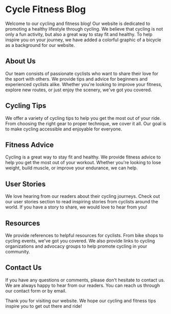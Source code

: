 <!--font:Poppins-->

# Cycle Fitness Blog

Welcome to our cycling and fitness blog! Our website is dedicated to promoting a healthy lifestyle through cycling. We believe that cycling is not only a fun activity, but also a great way to stay fit and healthy. To help inspire you on your journey, we have added a colorful graphic of a bicycle as a background for our website.

## About Us
Our team consists of passionate cyclists who want to share their love for the sport with others. We provide tips and advice for beginners and experienced cyclists alike. Whether you're looking to improve your fitness, explore new routes, or just enjoy the scenery, we've got you covered.

## Cycling Tips
We offer a variety of cycling tips to help you get the most out of your ride. From choosing the right gear to proper technique, we cover it all. Our goal is to make cycling accessible and enjoyable for everyone.

## Fitness Advice
Cycling is a great way to stay fit and healthy. We provide fitness advice to help you get the most out of your workout. Whether you're looking to lose weight, build muscle, or improve your endurance, we can help.

## User Stories
We love hearing from our readers about their cycling journeys. Check out our user stories section to read inspiring stories from cyclists around the world. If you have a story to share, we would love to hear from you!

## Resources
We provide references to helpful resources for cyclists. From bike shops to cycling events, we've got you covered. We also provide links to cycling organizations and advocacy groups to help promote cycling in your community.

## Contact Us
If you have any questions or comments, please don't hesitate to contact us. We are always happy to hear from our readers. You can reach us through our contact form or by email.

Thank you for visiting our website. We hope our cycling and fitness tips inspire you to get out there and ride!

<!--

Write me content for website with wallpaper which alt text is:

"A colorful graphic of a bicycle for a cycling or fitness blog"

The name/title of the page should not be 1:1 copy of the alt text but rather a real content of the website which is using this wallpaper.

- Use markdown format 
- Start with heading
- Heading should be short and concise
- The content should look like a real website 
- The website should not be about the wallpaper, wallpaper is just a related background
- Heading should be contain work "wallpaper" or "background"
- Include real sections like references, contact, user stories, etc. use things relevant to the page purpose.
- Feel free to use structure like headings, bullets, numbering, blockquotes, paragraphs, horizontal lines, etc.
- You can use formatting like bold or _italic_
- You can include UTF-8 emojis
- Links should be only #hash anchors (and you can refer to the document itself)
- Do not include images


---


# "Cycle Your Way to Fitness" Wallpaper Background for a Healthy Lifestyle Blog

Welcome to our cycling and fitness blog! Our website is dedicated to promoting a healthy lifestyle through cycling. We believe that cycling is not only a fun activity, but also a great way to stay fit and healthy. To help inspire you on your journey, we have created this colorful graphic of a bicycle as a wallpaper background for our website.

## About Us
Our team consists of passionate cyclists who want to share their love for the sport with others. We provide tips and advice for beginners and experienced cyclists alike. Whether you're looking to improve your fitness, explore new routes, or just enjoy the scenery, we've got you covered.

## Cycling Tips
We offer a variety of cycling tips to help you get the most out of your ride. From choosing the right gear to proper technique, we cover it all. Our goal is to make cycling accessible and enjoyable for everyone.

## Fitness Advice
Cycling is a great way to stay fit and healthy. We provide fitness advice to help you get the most out of your workout. Whether you're looking to lose weight, build muscle, or improve your endurance, we can help.

## User Stories
We love hearing from our readers about their cycling journeys. Check out our user stories section to read inspiring stories from cyclists around the world. If you have a story to share, we would love to hear from you!

## References
We provide references to helpful resources for cyclists. From bike shops to cycling events, we've got you covered. We also provide links to cycling organizations and advocacy groups to help promote cycling in your community.

## Contact Us
If you have any questions or comments, please don't hesitate to contact us. We are always happy to hear from our readers. You can reach us through our contact form or by email.

Thank you for visiting our website. We hope our cycling and fitness tips inspire you to get out there and ride!


---


Heading should not include word "wallpaper". The website should not be about the wallpaper itself, wallpaper is just a related background, rewrite whole content.


---


# "Cycle Your Way to Fitness" - A Blog Dedicated to Promoting a Healthy Lifestyle through Cycling

Welcome to our cycling and fitness blog! Our website is dedicated to promoting a healthy lifestyle through cycling. We believe that cycling is not only a fun activity, but also a great way to stay fit and healthy. To help inspire you on your journey, we have added a colorful graphic of a bicycle as a background for our website.

## About Us
Our team consists of passionate cyclists who want to share their love for the sport with others. We provide tips and advice for beginners and experienced cyclists alike. Whether you're looking to improve your fitness, explore new routes, or just enjoy the scenery, we've got you covered.

## Cycling Tips
We offer a variety of cycling tips to help you get the most out of your ride. From choosing the right gear to proper technique, we cover it all. Our goal is to make cycling accessible and enjoyable for everyone.

## Fitness Advice
Cycling is a great way to stay fit and healthy. We provide fitness advice to help you get the most out of your workout. Whether you're looking to lose weight, build muscle, or improve your endurance, we can help.

## User Stories
We love hearing from our readers about their cycling journeys. Check out our user stories section to read inspiring stories from cyclists around the world. If you have a story to share, we would love to hear from you!

## Resources
We provide references to helpful resources for cyclists. From bike shops to cycling events, we've got you covered. We also provide links to cycling organizations and advocacy groups to help promote cycling in your community.

## Contact Us
If you have any questions or comments, please don't hesitate to contact us. We are always happy to hear from our readers. You can reach us through our contact form or by email.

Thank you for visiting our website. We hope our cycling and fitness tips inspire you to get out there and ride!

-->
